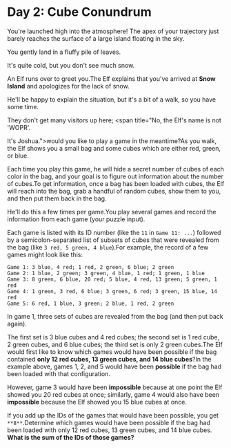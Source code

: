 # Day 2: Cube Conundrum 

You're launched high into the atmosphere! The apex of your trajectory just barely reaches the surface of a large island floating in the sky.

You gently land in a fluffy pile of leaves.

It's quite cold, but you don't see much snow.

An Elf runs over to greet you.The Elf explains that you've arrived at **Snow Island** and apologizes for the lack of snow.

He'll be happy to explain the situation, but it's a bit of a walk, so you have some time.

They don't get many visitors up here; <span title="No, the Elf's name is not 'WOPR'.

It's Joshua.">would you like to play a game</span> in the meantime?As you walk, the Elf shows you a small bag and some cubes which are either red, green, or blue.

Each time you play this game, he will hide a secret number of cubes of each color in the bag, and your goal is to figure out information about the number of cubes.To get information, once a bag has been loaded with cubes, the Elf will reach into the bag, grab a handful of random cubes, show them to you, and then put them back in the bag.

He'll do this a few times per game.You play several games and record the information from each game (your puzzle input).

Each game is listed with its ID number (like the `11` in `Game 11: ...`) followed by a semicolon-separated list of subsets of cubes that were revealed from the bag (like `3 red, 5 green, 4 blue`).For example, the record of a few games might look like this:
```
Game 1: 3 blue, 4 red; 1 red, 2 green, 6 blue; 2 green
Game 2: 1 blue, 2 green; 3 green, 4 blue, 1 red; 1 green, 1 blue
Game 3: 8 green, 6 blue, 20 red; 5 blue, 4 red, 13 green; 5 green, 1 red
Game 4: 1 green, 3 red, 6 blue; 3 green, 6 red; 3 green, 15 blue, 14 red
Game 5: 6 red, 1 blue, 3 green; 2 blue, 1 red, 2 green
```
In game 1, three sets of cubes are revealed from the bag (and then put back again).

The first set is 3 blue cubes and 4 red cubes; the second set is 1 red cube, 2 green cubes, and 6 blue cubes; the third set is only 2 green cubes.The Elf would first like to know which games would have been possible if the bag contained **only 12 red cubes, 13 green cubes, and 14 blue cubes**?In the example above, games 1, 2, and 5 would have been **possible** if the bag had been loaded with that configuration.

However, game 3 would have been **impossible** because at one point the Elf showed you 20 red cubes at once; similarly, game 4 would also have been **impossible** because the Elf showed you 15 blue cubes at once.

If you add up the IDs of the games that would have been possible, you get `**8**`.Determine which games would have been possible if the bag had been loaded with only 12 red cubes, 13 green cubes, and 14 blue cubes. **What is the sum of the IDs of those games?**